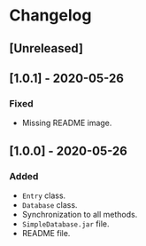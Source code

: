 # Changelog

## [Unreleased]

## [1.0.1] - 2020-05-26
### Fixed
- Missing README image.

## [1.0.0] - 2020-05-26
### Added
- `Entry` class.
- `Database` class.
- Synchronization to all methods.
- `SimpleDatabase.jar` file.
- README file.